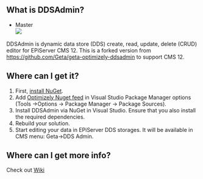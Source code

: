 What is DDSAdmin?
------------------------------

* Master<br>
![](http://tc.geta.no/app/rest/builds/buildType:(id:Kolumbus_Main_00ci),branch:master/statusIcon)

DDSAdmin is dynamic data store (DDS) create, read, update, delete (CRUD) editor for EPiServer CMS 12.
This is a forked version from https://github.com/Geta/geta-optimizely-ddsadmin to support CMS 12.

Where can I get it?
------------------------------
1. First, [install NuGet](http://docs.nuget.org/docs/start-here/installing-nuget).
1. Add [Optimizely Nuget feed](https://nuget.optimizely.com/en/Feed/) in Visual Studio Package Manager options (Tools ->Options -> Package Manager -> Package Sources).
1. Install DDSAdmin via NuGet in Visual Studio. Ensure that you also install the required dependencies.
1. Rebuild your solution.
1. Start editing your data in EPiServer DDS storages. It will be available in CMS menu: Geta->DDS Admin.

Where can I get more info?
------------------------------
Check out [Wiki](https://github.com/Geta/DdsAdmin/wiki)
